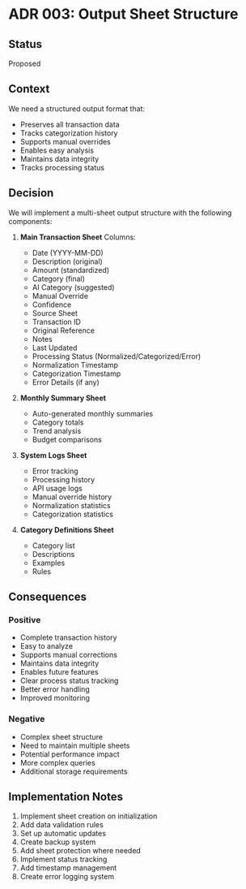 # ADR 003: Output Sheet Structure

## Status

Proposed

## Context

We need a structured output format that:
- Preserves all transaction data
- Tracks categorization history
- Supports manual overrides
- Enables easy analysis
- Maintains data integrity
- Tracks processing status

## Decision

We will implement a multi-sheet output structure with the following components:

1. **Main Transaction Sheet**
   Columns:
   - Date (YYYY-MM-DD)
   - Description (original)
   - Amount (standardized)
   - Category (final)
   - AI Category (suggested)
   - Manual Override
   - Confidence
   - Source Sheet
   - Transaction ID
   - Original Reference
   - Notes
   - Last Updated
   - Processing Status (Normalized/Categorized/Error)
   - Normalization Timestamp
   - Categorization Timestamp
   - Error Details (if any)

2. **Monthly Summary Sheet**
   - Auto-generated monthly summaries
   - Category totals
   - Trend analysis
   - Budget comparisons

3. **System Logs Sheet**
   - Error tracking
   - Processing history
   - API usage logs
   - Manual override history
   - Normalization statistics
   - Categorization statistics

4. **Category Definitions Sheet**
   - Category list
   - Descriptions
   - Examples
   - Rules

## Consequences

### Positive
- Complete transaction history
- Easy to analyze
- Supports manual corrections
- Maintains data integrity
- Enables future features
- Clear process status tracking
- Better error handling
- Improved monitoring

### Negative
- Complex sheet structure
- Need to maintain multiple sheets
- Potential performance impact
- More complex queries
- Additional storage requirements

## Implementation Notes

1. Implement sheet creation on initialization
2. Add data validation rules
3. Set up automatic updates
4. Create backup system
5. Add sheet protection where needed
6. Implement status tracking
7. Add timestamp management
8. Create error logging system 
